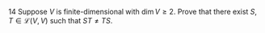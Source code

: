 14 Suppose $V$ is finite-dimensional with $\operatorname{dim} V \geq 2$. Prove that there exist $S, T \in \mathcal{L}(V, V)$ such that $S T \neq T S$.